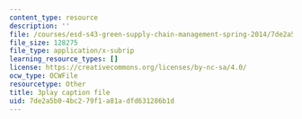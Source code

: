 ```yaml
---
content_type: resource
description: ''
file: /courses/esd-s43-green-supply-chain-management-spring-2014/7de2a5b04bc279f1a81adfd631286b1d_HMM2PKQ-VDQ.srt
file_size: 128275
file_type: application/x-subrip
learning_resource_types: []
license: https://creativecommons.org/licenses/by-nc-sa/4.0/
ocw_type: OCWFile
resourcetype: Other
title: 3play caption file
uid: 7de2a5b0-4bc2-79f1-a81a-dfd631286b1d
---
```

